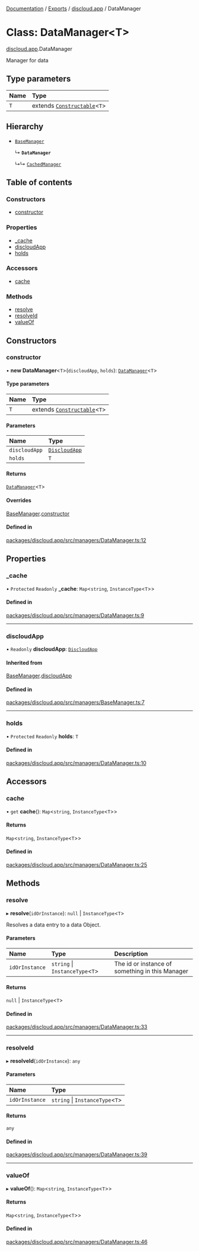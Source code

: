 [Documentation](../README.md) / [Exports](../modules.md) / [discloud.app](../modules/discloud_app.md) / DataManager

# Class: DataManager\<T\>

[discloud.app](../modules/discloud_app.md).DataManager

Manager for data

## Type parameters

| Name | Type |
| :------ | :------ |
| `T` | extends [`Constructable`](../modules/discloud_app.md#constructable)\<`T`\> |

## Hierarchy

- [`BaseManager`](discloud_app.BaseManager.md)

  ↳ **`DataManager`**

  ↳↳ [`CachedManager`](discloud_app.CachedManager.md)

## Table of contents

### Constructors

- [constructor](discloud_app.DataManager.md#constructor)

### Properties

- [\_cache](discloud_app.DataManager.md#_cache)
- [discloudApp](discloud_app.DataManager.md#discloudapp)
- [holds](discloud_app.DataManager.md#holds)

### Accessors

- [cache](discloud_app.DataManager.md#cache)

### Methods

- [resolve](discloud_app.DataManager.md#resolve)
- [resolveId](discloud_app.DataManager.md#resolveid)
- [valueOf](discloud_app.DataManager.md#valueof)

## Constructors

### constructor

• **new DataManager**\<`T`\>(`discloudApp`, `holds`): [`DataManager`](discloud_app.DataManager.md)\<`T`\>

#### Type parameters

| Name | Type |
| :------ | :------ |
| `T` | extends [`Constructable`](../modules/discloud_app.md#constructable)\<`T`\> |

#### Parameters

| Name | Type |
| :------ | :------ |
| `discloudApp` | [`DiscloudApp`](discloud_app.DiscloudApp.md) |
| `holds` | `T` |

#### Returns

[`DataManager`](discloud_app.DataManager.md)\<`T`\>

#### Overrides

[BaseManager](discloud_app.BaseManager.md).[constructor](discloud_app.BaseManager.md#constructor)

#### Defined in

[packages/discloud.app/src/managers/DataManager.ts:12](https://github.com/discloud/discloud.app/blob/62751fe/packages/discloud.app/src/managers/DataManager.ts#L12)

## Properties

### \_cache

• `Protected` `Readonly` **\_cache**: `Map`\<`string`, `InstanceType`\<`T`\>\>

#### Defined in

[packages/discloud.app/src/managers/DataManager.ts:9](https://github.com/discloud/discloud.app/blob/62751fe/packages/discloud.app/src/managers/DataManager.ts#L9)

___

### discloudApp

• `Readonly` **discloudApp**: [`DiscloudApp`](discloud_app.DiscloudApp.md)

#### Inherited from

[BaseManager](discloud_app.BaseManager.md).[discloudApp](discloud_app.BaseManager.md#discloudapp)

#### Defined in

[packages/discloud.app/src/managers/BaseManager.ts:7](https://github.com/discloud/discloud.app/blob/62751fe/packages/discloud.app/src/managers/BaseManager.ts#L7)

___

### holds

• `Protected` `Readonly` **holds**: `T`

#### Defined in

[packages/discloud.app/src/managers/DataManager.ts:10](https://github.com/discloud/discloud.app/blob/62751fe/packages/discloud.app/src/managers/DataManager.ts#L10)

## Accessors

### cache

• `get` **cache**(): `Map`\<`string`, `InstanceType`\<`T`\>\>

#### Returns

`Map`\<`string`, `InstanceType`\<`T`\>\>

#### Defined in

[packages/discloud.app/src/managers/DataManager.ts:25](https://github.com/discloud/discloud.app/blob/62751fe/packages/discloud.app/src/managers/DataManager.ts#L25)

## Methods

### resolve

▸ **resolve**(`idOrInstance`): ``null`` \| `InstanceType`\<`T`\>

Resolves a data entry to a data Object.

#### Parameters

| Name | Type | Description |
| :------ | :------ | :------ |
| `idOrInstance` | `string` \| `InstanceType`\<`T`\> | The id or instance of something in this Manager |

#### Returns

``null`` \| `InstanceType`\<`T`\>

#### Defined in

[packages/discloud.app/src/managers/DataManager.ts:33](https://github.com/discloud/discloud.app/blob/62751fe/packages/discloud.app/src/managers/DataManager.ts#L33)

___

### resolveId

▸ **resolveId**(`idOrInstance`): `any`

#### Parameters

| Name | Type |
| :------ | :------ |
| `idOrInstance` | `string` \| `InstanceType`\<`T`\> |

#### Returns

`any`

#### Defined in

[packages/discloud.app/src/managers/DataManager.ts:39](https://github.com/discloud/discloud.app/blob/62751fe/packages/discloud.app/src/managers/DataManager.ts#L39)

___

### valueOf

▸ **valueOf**(): `Map`\<`string`, `InstanceType`\<`T`\>\>

#### Returns

`Map`\<`string`, `InstanceType`\<`T`\>\>

#### Defined in

[packages/discloud.app/src/managers/DataManager.ts:46](https://github.com/discloud/discloud.app/blob/62751fe/packages/discloud.app/src/managers/DataManager.ts#L46)
